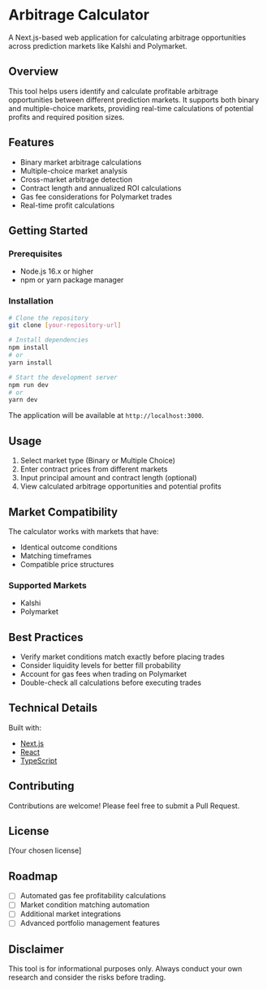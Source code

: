 # Arbitrage Calculator

A Next.js-based web application for calculating arbitrage opportunities across prediction markets like Kalshi and Polymarket.

## Overview

This tool helps users identify and calculate profitable arbitrage opportunities between different prediction markets. It supports both binary and multiple-choice markets, providing real-time calculations of potential profits and required position sizes.

## Features

- Binary market arbitrage calculations
- Multiple-choice market analysis
- Cross-market arbitrage detection
- Contract length and annualized ROI calculations
- Gas fee considerations for Polymarket trades
- Real-time profit calculations

## Getting Started

### Prerequisites

- Node.js 16.x or higher
- npm or yarn package manager

### Installation

```bash
# Clone the repository
git clone [your-repository-url]

# Install dependencies
npm install
# or
yarn install

# Start the development server
npm run dev
# or
yarn dev
```

The application will be available at `http://localhost:3000`.

## Usage

1. Select market type (Binary or Multiple Choice)
2. Enter contract prices from different markets
3. Input principal amount and contract length (optional)
4. View calculated arbitrage opportunities and potential profits

## Market Compatibility

The calculator works with markets that have:
- Identical outcome conditions
- Matching timeframes
- Compatible price structures

### Supported Markets
- Kalshi
- Polymarket

## Best Practices

- Verify market conditions match exactly before placing trades
- Consider liquidity levels for better fill probability
- Account for gas fees when trading on Polymarket
- Double-check all calculations before executing trades

## Technical Details

Built with:
- [Next.js](https://nextjs.org/)
- [React](https://reactjs.org/)
- [TypeScript](https://www.typescriptlang.org/)

## Contributing

Contributions are welcome! Please feel free to submit a Pull Request.

## License

[Your chosen license]

## Roadmap

- [ ] Automated gas fee profitability calculations
- [ ] Market condition matching automation
- [ ] Additional market integrations
- [ ] Advanced portfolio management features

## Disclaimer

This tool is for informational purposes only. Always conduct your own research and consider the risks before trading.
